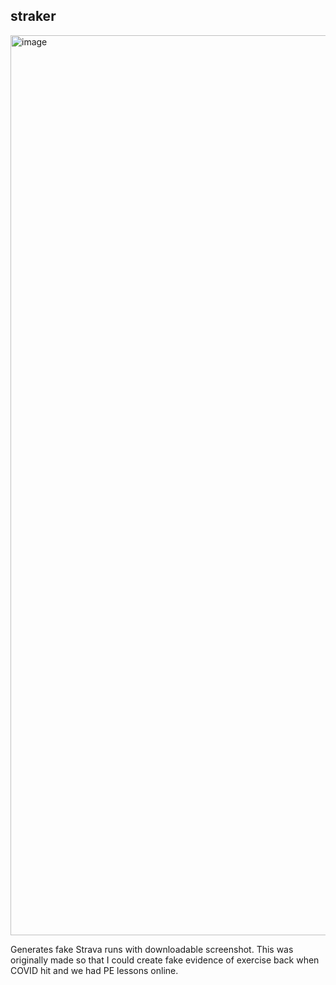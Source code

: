## straker

<img width="1440" alt="image" src="https://github.com/user-attachments/assets/dcd2f623-7079-482b-b644-9c9526dd5e5c" />

Generates fake Strava runs with downloadable screenshot. This was originally made so that I could create fake evidence of exercise back when COVID hit and we had PE lessons online.

